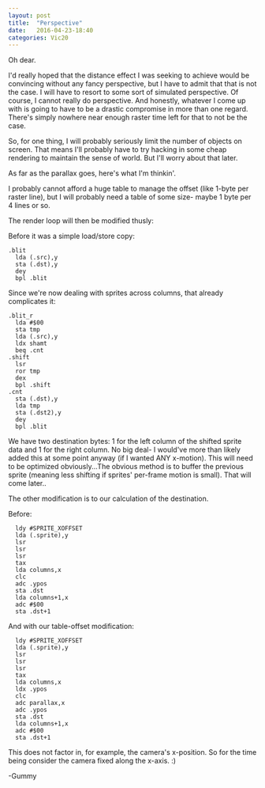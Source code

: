```yaml
---
layout: post
title:  "Perspective"
date:   2016-04-23-18:40
categories: Vic20
---
```


Oh dear.

I'd really hoped that the distance effect I was seeking to achieve would be
convincing without any fancy perspective, but I have to admit that that is not
the case.  I will have to resort to some sort of simulated perspective.
Of course, I cannot really do perspective.  And honestly, whatever I come up
with is going to have to be a drastic compromise in more than one regard.
There's simply nowhere near enough raster time left for that to not be the case.


So, for one thing, I will probably seriously limit the number of objects on
screen.  That means I'll probably have to try hacking in some cheap rendering
to maintain the sense of world.  But I'll worry about that later.


As far as the parallax goes, here's what I'm thinkin'.

I probably cannot afford a huge table to manage the offset (like 1-byte per
raster line), but I will probably need a table of some size- maybe 1 byte per
4 lines or so.

The render loop will then be modified thusly:

Before it was a simple load/store copy:

```
.blit
  lda (.src),y
  sta (.dst),y
  dey
  bpl .blit
```

Since we're now dealing with sprites across columns, that already complicates
it:

```
.blit_r
  lda #$00
  sta tmp
  lda (.src),y
  ldx shamt
  beq .cnt
.shift
  lsr
  ror tmp
  dex
  bpl .shift
.cnt
  sta (.dst),y
  lda tmp
  sta (.dst2),y
  dey
  bpl .blit
```

We have two destination bytes: 1 for the left column of the shifted sprite data
and 1 for the right column.  No big deal- I would've more than likely added
this at some point anyway (if I wanted ANY x-motion).
This will need to be optimized obviously...The obvious method is to buffer the
previous sprite (meaning less shifting if sprites' per-frame motion is small).
That will come later..


The other modification is to our calculation of the destination.

Before:
```
  ldy #SPRITE_XOFFSET
  lda (.sprite),y
  lsr
  lsr
  lsr
  tax
  lda columns,x
  clc
  adc .ypos
  sta .dst
  lda columns+1,x
  adc #$00
  sta .dst+1
```

And with our table-offset modification:
```
  ldy #SPRITE_XOFFSET
  lda (.sprite),y
  lsr
  lsr
  lsr
  tax
  lda columns,x
  ldx .ypos
  clc
  adc parallax,x
  adc .ypos
  sta .dst
  lda columns+1,x
  adc #$00
  sta .dst+1
```

This does not factor in, for example, the camera's x-position.  So for the time
being consider the camera fixed along the x-axis. :)

-Gummy
